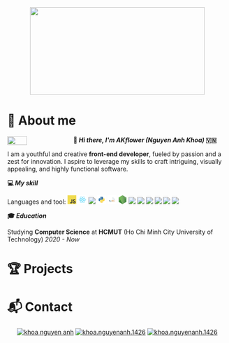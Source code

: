 <div align=center><img src="https://github.com/AKflower/Shub/assets/89245858/e52b838e-afcd-4014-ad8c-dd91a5cec3f7" width="400" height="200"/></div>  

# 📖 About me
<div>
  <img src="https://github.com/AKflower/Shub/assets/89245858/5911c0f6-e752-477a-913b-1c633517d2e8"  width="30%" height="30%" object-fit: cover;" align="left"  />
</div>
<b>👋 <i>Hi there, I'm AKflower (Nguyen Anh Khoa) </i> 🇻🇳</b>
<p></p>
<p>I am a youthful and creative <b>front-end developer</b>, fueled by passion and a zest for innovation. I aspire to leverage my skills to craft intriguing, visually appealing, and highly functional software.</p>

<b>💻 <i>My skill</i></b>
<p>Languages and tool: <code><img height="20" src="https://raw.githubusercontent.com/github/explore/80688e429a7d4ef2fca1e82350fe8e3517d3494d/topics/javascript/javascript.png"></code>
<code><img height="20" src="https://raw.githubusercontent.com/github/explore/80688e429a7d4ef2fca1e82350fe8e3517d3494d/topics/react/react.png"></code>
<code><img height="20" src="https://github.com/AKflower/AKflower/assets/89245858/e99f330a-8ee4-4fd6-8ade-f458d4ac4799"></code>
<code><img height="20" src="https://raw.githubusercontent.com/github/explore/80688e429a7d4ef2fca1e82350fe8e3517d3494d/topics/python/python.png"></code>
<code><img height="20" src="https://raw.githubusercontent.com/github/explore/80688e429a7d4ef2fca1e82350fe8e3517d3494d/topics/mysql/mysql.png"></code>
<code><img height="20" src="https://raw.githubusercontent.com/github/explore/80688e429a7d4ef2fca1e82350fe8e3517d3494d/topics/nodejs/nodejs.png"></code>
<code><img height="20" src="https://github.com/AKflower/AKflower/assets/89245858/ef9c634c-7f2c-4243-b0fd-83664f33ae17"></code>
<code><img height="20" src="https://github.com/AKflower/AKflower/assets/89245858/fa590127-86a3-4a8a-bddb-9cc1a43863d0"></code>
<code><img height="20" src="https://github.com/AKflower/AKflower/assets/89245858/a0b75a10-7789-496b-8ecc-d8f2912bb7e4"></code>
<code><img height="20" src="https://github.com/AKflower/AKflower/assets/89245858/a53c6a74-c6ef-4328-bb06-082b62618f4b"></code>
<code><img height="20" src="https://github.com/AKflower/AKflower/assets/89245858/d6f1ca5e-1be6-45cb-b9db-159345aaa09b"></code>
<code><img height="20" src="https://github.com/AKflower/AKflower/assets/89245858/525e0cce-10c5-45e1-bcf6-8a3c88e7e6f5"></code>
</p>


<b>🎓 <i>Education</i></b>
<p>Studying <b>Computer Science</b> at <b>HCMUT</b> (Ho Chi Minh City University of Technology) <i>2020 - Now</i></p>

# 🏆 Projects

# 📬 Contact
<div align=center>
  <span><a href="https://www.linkedin.com/in/khoa-nguyen-anh-65923927b?lipi=urn%3Ali%3Apage%3Ad_flagship3_profile_view_base_contact_details%3BVGQblVMPRbajRjiEL0AMHQ%3D%3D" target="blank"><img align="center" src="https://raw.githubusercontent.com/rahuldkjain/github-profile-readme-generator/master/src/images/icons/Social/linked-in-alt.svg" alt="khoa nguyen anh" height="30" width="40" /></a></span>
<span><a href="https://fb.com/khoa.nguyenanh.1426" target="blank"><img align="center" src="https://raw.githubusercontent.com/rahuldkjain/github-profile-readme-generator/master/src/images/icons/Social/facebook.svg" alt="khoa.nguyenanh.1426" height="30" width="40" /></a></span>
<span><a href="mailto:anhkhoabqv@gmail.com" target="blank"><img align="center" src="https://github.com/AKflower/AKflower/assets/89245858/24241c6b-8d49-4b61-985a-0ce607cd3d73" alt="khoa.nguyenanh.1426" height="30" width="40" /></a></span>
</div>





